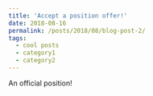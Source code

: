 ```yaml
---
title: 'Accept a position offer!'
date: 2018-08-16
permalink: /posts/2018/08/blog-post-2/
tags:
  - cool posts
  - category1
  - category2
---
```


An official position!
